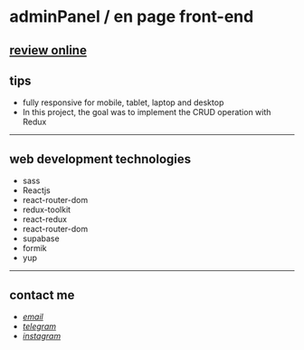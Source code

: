 # adminPanel / en page front-end

## [review online](https://mohammad-zeynaly.github.io/manager-panel/)

## tips

- fully responsive for mobile, tablet, laptop and desktop
- In this project, the goal was to implement the CRUD operation with Redux

---

## web development technologies

- sass
- Reactjs
- react-router-dom
- redux-toolkit
- react-redux
- react-router-dom
- supabase
- formik
- yup

---

## contact me

- _[email](mailto:051.mhmdzynaly977@gmail.com)_
- _[telegram](https://t.me/zeynali2003/)_
- _[instagram](https://instagram.com/zeynali2003/)_
